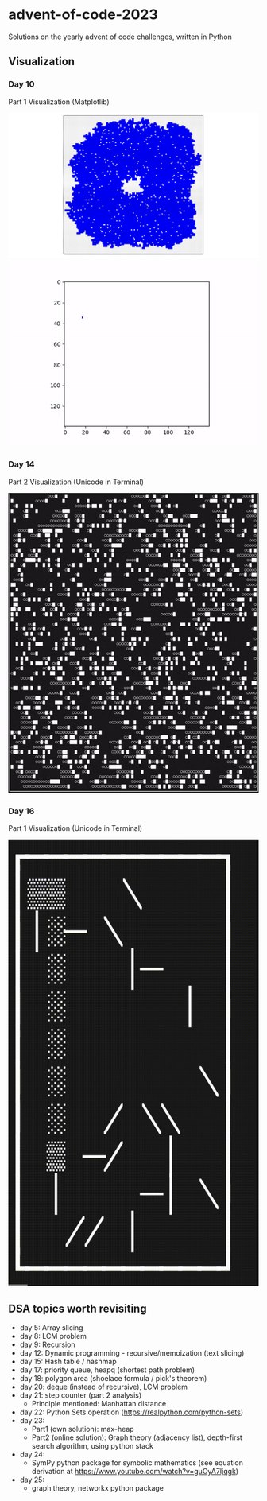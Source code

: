 # advent-of-code-2023
Solutions on the yearly advent of code challenges, written in Python 

## Visualization
### Day 10
Part 1 Visualization (Matplotlib)

![part1-viz](python-code/day-10/img/day10-part1-viz.svg)
![part1-gif](python-code/day-10/animation/animation_accelerated.gif)

### Day 14
Part 2 Visualization (Unicode in Terminal)

![part2-vid](python-code/day-14/d14-p2-viz.gif)

### Day 16
Part 1 Visualization (Unicode in Terminal)

![part1-vid](python-code/day-16/d16-p1.gif)


## DSA topics worth revisiting
- day 5: Array slicing
- day 8: LCM problem
- day 9: Recursion
- day 12: Dynamic programming - recursive/memoization (text slicing)
- day 15: Hash table / hashmap
- day 17: priority queue, heapq (shortest path problem)
- day 18: polygon area (shoelace formula / pick's theorem)
- day 20: deque (instead of recursive), LCM problem
- day 21: step counter (part 2 analysis)
    - Principle mentioned: Manhattan distance
- day 22: Python Sets operation (https://realpython.com/python-sets)
- day 23: 
    - Part1 (own solution): max-heap
    - Part2 (online solution): Graph theory (adjacency list), depth-first search algorithm, using python stack
- day 24:
    - SymPy python package for symbolic mathematics (see equation derivation at https://www.youtube.com/watch?v=guOyA7Ijqgk)
- day 25:
    - graph theory, networkx python package



